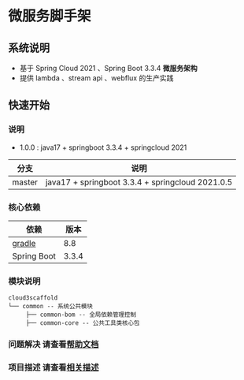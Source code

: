 # 微服务脚手架

## 系统说明

- 基于 Spring Cloud 2021 、Spring Boot 3.3.4 **微服务架构**
- 提供 lambda 、stream api 、webflux 的生产实践

## 快速开始

### 说明

- 1.0.0 : java17 + springboot 3.3.4 + springcloud 2021

| 分支   | 说明                                             |
| ------ | ------------------------------------------------ |
| master | java17 + springboot 3.3.4 + springcloud 2021.0.5 |

### 核心依赖

| 依赖                        | 版本       |
| --------------------------- | ---------- |
| [gradle](./DESC.md#gradle)  | 8.8        |
| Spring Boot                 | 3.3.4      |

### 模块说明

```
cloud3scaffold
└── common -- 系统公共模块
     ├── common-bom -- 全局依赖管理控制
     ├── common-core -- 公共工具类核心包
```

### 问题解决 请查看[帮助文档](./HELP.md)

### 项目描述 请查看[相关描述](./DESC.md)
